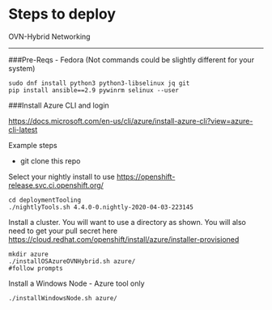 # Steps to deploy

OVN-Hybrid Networking
***
###Pre-Reqs - Fedora 
(Not commands could be slightly different for your system)
  
    sudo dnf install python3 python3-libselinux jq git
    pip install ansible==2.9 pywinrm selinux --user
    
###Install Azure CLI and login

https://docs.microsoft.com/en-us/cli/azure/install-azure-cli?view=azure-cli-latest
  
  Example steps

  * git clone this repo

Select your nightly install to use
https://openshift-release.svc.ci.openshift.org/


    cd deploymentTooling
    ./nightlyTools.sh 4.4.0-0.nightly-2020-04-03-223145

Install a cluster. You will want to use a directory as shown. You will also need to get your pull secret here https://cloud.redhat.com/openshift/install/azure/installer-provisioned

    mkdir azure
    ./installOSAzureOVNHybrid.sh azure/
    #follow prompts
    
Install a Windows Node - Azure tool only
    
    ./installWindowsNode.sh azure/
